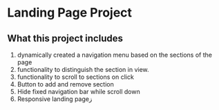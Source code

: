 # Landing Page Project

## What this project includes

1. dynamically created a navigation menu based on the sections of the page
1. functionality to distinguish the section in view.
1. functionality to scroll to sections on click
1. Button to add and remove section
1. Hide fixed navigation bar while scroll down
1. Responsive landing pageز

